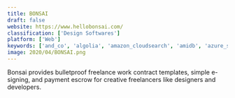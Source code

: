 ```yaml
---
title: BONSAI
draft: false 
website: https://www.hellobonsai.com/
classification: ['Design Softwares']
platform: ['Web']
keywords: ['and_co', 'algolia', 'amazon_cloudsearch', 'amidb', 'azure_search', 'compose', 'elastic_cloud', 'elasticsearch', 'freewill', 'freelance_rate_explorer', 'freelancer_resources_list', 'freelancer_stack', 'pactsafe', 'searchly', 'sieve', 'solo', 'the_new_mollie', 'timeq', 'tomorrow', 'tycoon', 'willing']
image: 2020/04/BONSAI.png
---
```

Bonsai provides bulletproof freelance work contract templates, simple e-signing, and payment escrow for creative freelancers like designers and developers.